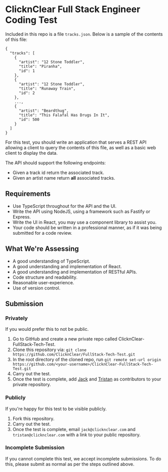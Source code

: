 # ClicknClear Full Stack Engineer Coding Test
Included in this repo is a file `tracks.json`. Below is a sample of the contents of this file:

```
{
  "tracks": [
    {
      "artist": "12 Stone Toddler",
      "title": "Piranha",
      "id": 1
    },
    {
      "artist": "12 Stone Toddler",
      "title": "Runaway Train",
      "id": 2
    },
    ...,
    {
      "artist": "Beardthug",
      "title": "This Falafal Has Drugs In It",
      "id": 500
    }
  ]
}
```

For this test, you should write an application that serves a REST API allowing a client to query the contents of this file, as well as a basic web client to display the data.

The API should support the following endpoints:
- Given a track id return the associated track.
- Given an artist name return **all** associated tracks.

## Requirements
- Use TypeScript throughout for the API and the UI.
- Write the API using NodeJS, using a framework such as Fastify or Express.
- Write the UI in React, you may use a component library to assist you.
- Your code should be written in a professional manner, as if it was being submitted for a code review.

## What We're Assessing
- A good understanding of TypeScript.
- A good understanding and implementation of React.
- A good understanding and implementation of RESTful APIs.
- Code structure and readability.
- Reasonable user-experience.
- Use of version control.

## Submission
### Privately
If you would prefer this to not be public.
1) Go to GitHub and create a new private repo called ClicknClear-FullStack-Tech-Test.
2) Clone this repository via: `git clone https://github.com/ClicknClear/FullStack-Tech-Test.git`
3) In the root directory of the cloned repo, run `git remote set-url origin https://github.com/<your-username>/ClicknClear-FullStack-Tech-Test.git`
4) Carry out the test.
5) Once the test is complete, add [Jack](https://github.com/jackbinney) and [Tristan](https://github.com/TristanBarlow) as contributors to your private repository.

### Publicly
If you're happy for this test to be visible publicly.
1) Fork this repository.
2) Carry out the test.
3) Once the test is complete, email `jack@clicknclear.com` and `tristan@clicknclear.com` with a link to your public repository.

### Incomplete Submission
If you cannot complete this test, we accept incomplete submissions. To do this, please submit as normal as per the steps outlined above.

